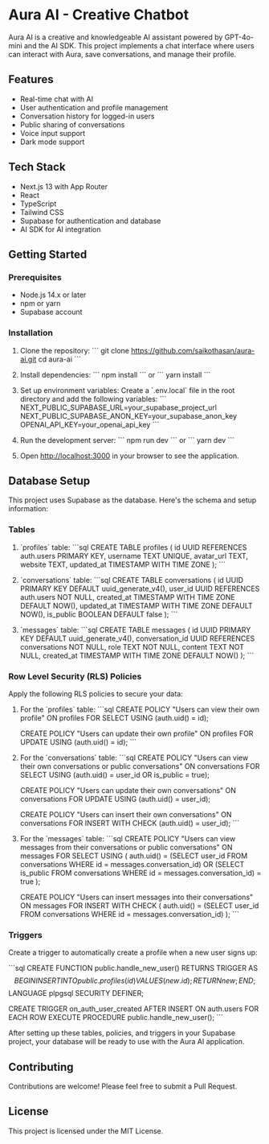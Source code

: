 # Aura AI - Creative Chatbot

Aura AI is a creative and knowledgeable AI assistant powered by GPT-4o-mini and the AI SDK. This project implements a chat interface where users can interact with Aura, save conversations, and manage their profile.

## Features

- Real-time chat with AI
- User authentication and profile management
- Conversation history for logged-in users
- Public sharing of conversations
- Voice input support
- Dark mode support

## Tech Stack

- Next.js 13 with App Router
- React
- TypeScript
- Tailwind CSS
- Supabase for authentication and database
- AI SDK for AI integration

## Getting Started

### Prerequisites

- Node.js 14.x or later
- npm or yarn
- Supabase account

### Installation

1. Clone the repository:
   \`\`\`
   git clone https://github.com/saikothasan/aura-ai.git
   cd aura-ai
   \`\`\`

2. Install dependencies:
   \`\`\`
   npm install
   \`\`\`
   or
   \`\`\`
   yarn install
   \`\`\`

3. Set up environment variables:
   Create a \`.env.local\` file in the root directory and add the following variables:
   \`\`\`
   NEXT_PUBLIC_SUPABASE_URL=your_supabase_project_url
   NEXT_PUBLIC_SUPABASE_ANON_KEY=your_supabase_anon_key
   OPENAI_API_KEY=your_openai_api_key
   \`\`\`

4. Run the development server:
   \`\`\`
   npm run dev
   \`\`\`
   or
   \`\`\`
   yarn dev
   \`\`\`

5. Open [http://localhost:3000](http://localhost:3000) in your browser to see the application.

## Database Setup

This project uses Supabase as the database. Here's the schema and setup information:

### Tables

1. \`profiles\` table:
   \`\`\`sql
   CREATE TABLE profiles (
     id UUID REFERENCES auth.users PRIMARY KEY,
     username TEXT UNIQUE,
     avatar_url TEXT,
     website TEXT,
     updated_at TIMESTAMP WITH TIME ZONE
   );
   \`\`\`

2. \`conversations\` table:
   \`\`\`sql
   CREATE TABLE conversations (
     id UUID PRIMARY KEY DEFAULT uuid_generate_v4(),
     user_id UUID REFERENCES auth.users NOT NULL,
     created_at TIMESTAMP WITH TIME ZONE DEFAULT NOW(),
     updated_at TIMESTAMP WITH TIME ZONE DEFAULT NOW(),
     is_public BOOLEAN DEFAULT false
   );
   \`\`\`

3. \`messages\` table:
   \`\`\`sql
   CREATE TABLE messages (
     id UUID PRIMARY KEY DEFAULT uuid_generate_v4(),
     conversation_id UUID REFERENCES conversations NOT NULL,
     role TEXT NOT NULL,
     content TEXT NOT NULL,
     created_at TIMESTAMP WITH TIME ZONE DEFAULT NOW()
   );
   \`\`\`

### Row Level Security (RLS) Policies

Apply the following RLS policies to secure your data:

1. For the \`profiles\` table:
   \`\`\`sql
   CREATE POLICY "Users can view their own profile" 
     ON profiles FOR SELECT 
     USING (auth.uid() = id);

   CREATE POLICY "Users can update their own profile" 
     ON profiles FOR UPDATE 
     USING (auth.uid() = id);
   \`\`\`

2. For the \`conversations\` table:
   \`\`\`sql
   CREATE POLICY "Users can view their own conversations or public conversations" 
     ON conversations FOR SELECT 
     USING (auth.uid() = user_id OR is_public = true);

   CREATE POLICY "Users can update their own conversations" 
     ON conversations FOR UPDATE 
     USING (auth.uid() = user_id);

   CREATE POLICY "Users can insert their own conversations" 
     ON conversations FOR INSERT 
     WITH CHECK (auth.uid() = user_id);
   \`\`\`

3. For the \`messages\` table:
   \`\`\`sql
   CREATE POLICY "Users can view messages from their conversations or public conversations" 
     ON messages FOR SELECT 
     USING (
       auth.uid() = (SELECT user_id FROM conversations WHERE id = messages.conversation_id)
       OR 
       (SELECT is_public FROM conversations WHERE id = messages.conversation_id) = true
     );

   CREATE POLICY "Users can insert messages into their conversations" 
     ON messages FOR INSERT 
     WITH CHECK (
       auth.uid() = (SELECT user_id FROM conversations WHERE id = messages.conversation_id)
     );
   \`\`\`

### Triggers

Create a trigger to automatically create a profile when a new user signs up:

\`\`\`sql
CREATE FUNCTION public.handle_new_user() 
RETURNS TRIGGER AS $$
BEGIN
  INSERT INTO public.profiles (id)
  VALUES (new.id);
  RETURN new;
END;
$$ LANGUAGE plpgsql SECURITY DEFINER;

CREATE TRIGGER on_auth_user_created
  AFTER INSERT ON auth.users
  FOR EACH ROW EXECUTE PROCEDURE public.handle_new_user();
\`\`\`

After setting up these tables, policies, and triggers in your Supabase project, your database will be ready to use with the Aura AI application.

## Contributing

Contributions are welcome! Please feel free to submit a Pull Request.

## License

This project is licensed under the MIT License.

